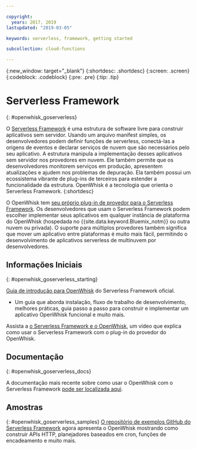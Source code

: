 ```yaml
---

copyright:
  years: 2017, 2019
lastupdated: "2019-03-05"

keywords: serverless, framework, getting started

subcollection: cloud-functions

---
```


{:new_window: target="_blank"}
{:shortdesc: .shortdesc}
{:screen: .screen}
{:codeblock: .codeblock}
{:pre: .pre}
{:tip: .tip}

# Serverless Framework
{: #openwhisk_goserverless}

O [Serverless Framework](https://serverless.com/) é uma estrutura de software livre
para construir aplicativos sem servidor. Usando um arquivo manifest simples, os desenvolvedores podem definir funções de serverless, conectá-las a origens de eventos e declarar serviços de nuvem que são necessários pelo seu aplicativo. A estrutura manipula a implementação desses aplicativos sem servidor nos provedores em nuvem. Ele também permite que os desenvolvedores monitorem serviços em produção, apresentem atualizações e ajudem nos problemas de depuração. Ela também possui um ecossistema vibrante de plug-ins de terceiros para
estender a funcionalidade da estrutura. OpenWhisk é a tecnologia que orienta o Serverless Framework.
{:shortdesc}

O OpenWhisk tem [seu próprio
plug-in de provedor para o Serverless Framework](https://github.com/serverless/serverless-openwhisk). Os desenvolvedores que usam o Serverless Framework podem escolher implementar seus aplicativos em qualquer instância de plataforma do OpenWhisk (hospedada no {{site.data.keyword.Bluemix_notm}} ou outra nuvem ou privada). O suporte para múltiplos provedores também significa que mover um aplicativo entre plataformas é muito mais fácil, permitindo o desenvolvimento de aplicativos serverless de multinuvem por desenvolvedores.

## Informações Iniciais
{: #openwhisk_goserverless_starting}

[Guia de introdução para OpenWhisk](https://serverless.com/framework/docs/providers/openwhisk/guide/intro/) do Serverless Framework oficial.
* Um guia que aborda instalação, fluxo de trabalho de desenvolvimento, melhores práticas, guia passo a passo para construir e implementar um aplicativo OpenWhisk funcional e muito mais.

Assista a [o Serverless Framework e o OpenWhisk](https://youtu.be/GJY10W98Itc), um vídeo que explica como usar o Serverless Framework com o plug-in do provedor do OpenWhisk.

## Documentação
{: #openwhisk_goserverless_docs}

A documentação mais recente sobre como usar o OpenWhisk com o Serverless Framework
[pode ser localizada aqui](https://serverless.com/framework/docs/providers/openwhisk/).

## Amostras
{: #openwhisk_goserverless_samples}
[O repositório de exemplos GitHub do Serverless
Framework](https://github.com/serverless/examples) agora apresenta o OpenWhisk mostrando como construir APIs HTTP, planejadores baseados em
cron, funções de encadeamento e muito mais.
